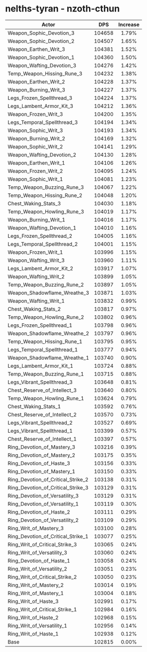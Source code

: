 # nelths-tyran - nzoth-cthun
| Actor | DPS | Increase |
|---|:---:|:---:|
|Weapon_Sophic_Devotion_3|104658|1.79%|
|Weapon_Sophic_Devotion_2|104507|1.65%|
|Weapon_Earthen_Writ_3|104381|1.52%|
|Weapon_Sophic_Devotion_1|104360|1.50%|
|Weapon_Wafting_Devotion_3|104276|1.42%|
|Temp_Weapon_Hissing_Rune_3|104232|1.38%|
|Weapon_Earthen_Writ_2|104228|1.37%|
|Weapon_Burning_Writ_3|104227|1.37%|
|Legs_Frozen_Spellthread_3|104224|1.37%|
|Legs_Lambent_Armor_Kit_3|104212|1.36%|
|Weapon_Frozen_Writ_3|104200|1.35%|
|Legs_Temporal_Spellthread_3|104194|1.34%|
|Weapon_Sophic_Writ_3|104193|1.34%|
|Weapon_Burning_Writ_2|104169|1.32%|
|Weapon_Sophic_Writ_2|104141|1.29%|
|Weapon_Wafting_Devotion_2|104130|1.28%|
|Weapon_Earthen_Writ_1|104106|1.26%|
|Weapon_Frozen_Writ_2|104095|1.24%|
|Weapon_Sophic_Writ_1|104081|1.23%|
|Temp_Weapon_Buzzing_Rune_3|104067|1.22%|
|Temp_Weapon_Hissing_Rune_2|104048|1.20%|
|Chest_Waking_Stats_3|104030|1.18%|
|Temp_Weapon_Howling_Rune_3|104019|1.17%|
|Weapon_Burning_Writ_1|104016|1.17%|
|Weapon_Wafting_Devotion_1|104010|1.16%|
|Legs_Frozen_Spellthread_2|104005|1.16%|
|Legs_Temporal_Spellthread_2|104001|1.15%|
|Weapon_Frozen_Writ_1|103996|1.15%|
|Weapon_Wafting_Writ_3|103960|1.11%|
|Legs_Lambent_Armor_Kit_2|103917|1.07%|
|Weapon_Wafting_Writ_2|103899|1.05%|
|Temp_Weapon_Buzzing_Rune_2|103897|1.05%|
|Weapon_Shadowflame_Wreathe_3|103871|1.03%|
|Weapon_Wafting_Writ_1|103832|0.99%|
|Chest_Waking_Stats_2|103817|0.97%|
|Temp_Weapon_Howling_Rune_2|103802|0.96%|
|Legs_Frozen_Spellthread_1|103798|0.96%|
|Weapon_Shadowflame_Wreathe_2|103797|0.96%|
|Temp_Weapon_Hissing_Rune_1|103795|0.95%|
|Legs_Temporal_Spellthread_1|103777|0.94%|
|Weapon_Shadowflame_Wreathe_1|103740|0.90%|
|Legs_Lambent_Armor_Kit_1|103724|0.88%|
|Temp_Weapon_Buzzing_Rune_1|103715|0.88%|
|Legs_Vibrant_Spellthread_3|103648|0.81%|
|Chest_Reserve_of_Intellect_3|103640|0.80%|
|Temp_Weapon_Howling_Rune_1|103624|0.79%|
|Chest_Waking_Stats_1|103592|0.76%|
|Chest_Reserve_of_Intellect_2|103570|0.73%|
|Legs_Vibrant_Spellthread_2|103527|0.69%|
|Legs_Vibrant_Spellthread_1|103399|0.57%|
|Chest_Reserve_of_Intellect_1|103397|0.57%|
|Ring_Devotion_of_Mastery_3|103216|0.39%|
|Ring_Devotion_of_Mastery_2|103175|0.35%|
|Ring_Devotion_of_Haste_3|103156|0.33%|
|Ring_Devotion_of_Mastery_1|103150|0.33%|
|Ring_Devotion_of_Critical_Strike_2|103138|0.31%|
|Ring_Devotion_of_Critical_Strike_3|103129|0.31%|
|Ring_Devotion_of_Versatility_3|103129|0.31%|
|Ring_Devotion_of_Versatility_1|103119|0.30%|
|Ring_Devotion_of_Haste_2|103111|0.29%|
|Ring_Devotion_of_Versatility_2|103109|0.29%|
|Ring_Writ_of_Mastery_3|103100|0.28%|
|Ring_Devotion_of_Critical_Strike_1|103077|0.25%|
|Ring_Writ_of_Critical_Strike_3|103065|0.24%|
|Ring_Writ_of_Versatility_3|103060|0.24%|
|Ring_Devotion_of_Haste_1|103058|0.24%|
|Ring_Writ_of_Versatility_2|103051|0.23%|
|Ring_Writ_of_Critical_Strike_2|103050|0.23%|
|Ring_Writ_of_Mastery_2|103014|0.19%|
|Ring_Writ_of_Mastery_1|103004|0.18%|
|Ring_Writ_of_Haste_3|102991|0.17%|
|Ring_Writ_of_Critical_Strike_1|102984|0.16%|
|Ring_Writ_of_Haste_2|102968|0.15%|
|Ring_Writ_of_Versatility_1|102956|0.14%|
|Ring_Writ_of_Haste_1|102938|0.12%|
|Base|102815|0.00%|
